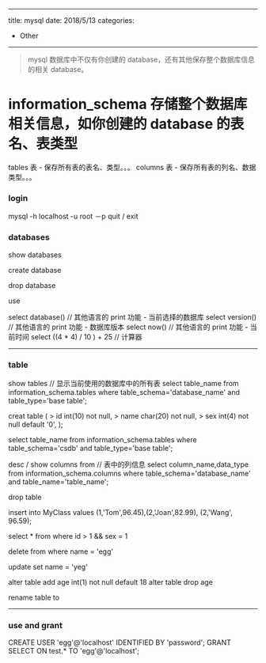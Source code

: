 <!--
 * @Author: wb-yangergang
 * @Date: 2021-05-23 12:04:46
 * @LastEditors: wb-yangergang
 * @LastEditTime: 2021-07-20 16:40:21
 * @Description: file content
-->
---
title: mysql
date: 2018/5/13
categories:
- Other
---
> mysql 数据库中不仅有你创建的 database，还有其他保存整个数据库信息的相关 database。

# information_schema 存储整个数据库相关信息，如你创建的 database 的表名、表类型
tables 表 - 保存所有表的表名、类型。。。
columns 表 - 保存所有表的列名、数据类型。。。

### login
mysql -h localhost -u root －p
quit / exit

### databases
show databases

create database <databaseName>

drop database <databaseName>

use <databaseName>

select database()   // 其他语言的 print 功能 - 当前选择的数据库
select version()  // 其他语言的 print 功能 - 数据库版本
select now()    // 其他语言的 print 功能 - 当前时间
select ((4 * 4) / 10 ) + 25     // 计算器

----
### table

show tables // 显示当前使用的数据库中的所有表
select table_name from information_schema.tables where table_schema='database_name' and table_type='base table';

creat table <tableName>(
    > id int(10) not null,
    > name char(20) not null,
    > sex int(4) not null default '0',
);

select table_name from information_schema.tables where table_schema='csdb' and table_type='base table';

desc <tableName> / show columns from <tableName> // 表中的列信息
select column_name,data_type from information_schema.columns where table_schema='database_name' and table_name='table_name';

drop table <tableName>

insert into MyClass values (1,'Tom',96.45),(2,'Joan',82.99), (2,'Wang', 96.59);

select * from <tableName> where id > 1 && sex = 1

delete from <tableName> where name = 'egg'

update <tableName> set name = 'yeg'

alter table <tableName> add age int(1) not null default 18
alter table <tableName> drop age

rename table <oldTableName> to <newTableName>

-----
### use and grant

CREATE USER 'egg'@'localhost' IDENTIFIED BY 'password';
GRANT SELECT ON test.* TO 'egg'@'localhost';
